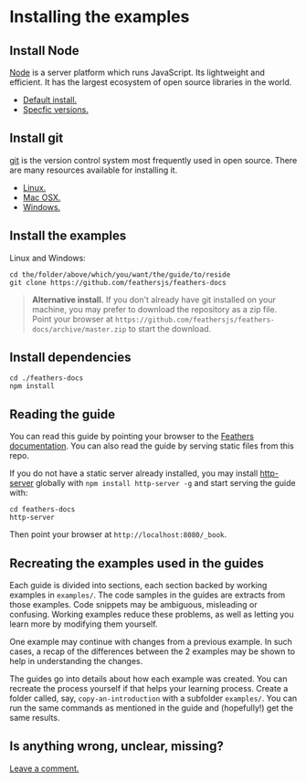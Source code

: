 # Installing the examples

## Install Node

[Node](https://nodejs.org/en/) is a server platform which runs JavaScript.
Its lightweight and efficient.
It has the largest ecosystem of open source libraries in the world.

- [Default install.](https://nodejs.org/en/)
- [Specfic versions.](https://nodejs.org/en/download/)

## Install git

[git](https://git-scm.com/) is the version control system most frequently used in open source.
There are many resources available for installing it.

- [Linux.](https://www.atlassian.com/git/tutorials/install-git/linux)
- [Mac OSX.](https://www.atlassian.com/git/tutorials/install-git/mac-os-x)
- [Windows.](https://www.atlassian.com/git/tutorials/install-git/windows)

## Install the examples

Linux and Windows:
```text
cd the/folder/above/which/you/want/the/guide/to/reside
git clone https://github.com/feathersjs/feathers-docs
```

> **Alternative install.** If you don't already have git installed on your machine,
you may prefer to download the repository as a zip file.
Point your browser at
`https://github.com/feathersjs/feathers-docs/archive/master.zip`
to start the download.

## Install dependencies
```text
cd ./feathers-docs
npm install
```

## Reading the guide

You can read this guide by pointing your browser to the
[Feathers documentation](https://docs.feathersjs.com/guides/step-by-step/readme.html).
You can also read the guide by serving static files from this repo.

If you do not have a static server already installed, you may install
[http-server](https://www.npmjs.com/package/http-server)
globally with `npm install http-server -g`
and start serving the guide with:
```text
cd feathers-docs
http-server
```

Then point your browser at `http://localhost:8080/_book`.

## Recreating the examples used in the guides

Each guide is divided into sections, each section backed by working examples in `examples/`.
The code samples in the guides are extracts from those examples.
Code snippets may be ambiguous, misleading or confusing.
Working examples reduce these problems,
as well as letting you learn more by modifying them yourself.

One example may continue with changes from a previous example.
In such cases, a recap of the differences between the 2 examples may be shown
to help in understanding the changes.

The guides go into details about how each example was created.
You can recreate the process yourself if that helps your learning process.
Create a folder called, say, `copy-an-introduction` with a subfolder `examples/`.
You can run the same commands as mentioned in the guide
and (hopefully!) get the same results.

## Is anything wrong, unclear, missing?
[Leave a comment.](https://github.com/feathersjs/feathers-guide/issues/new?title=Comment:Readme&body=Comment:Readme)
